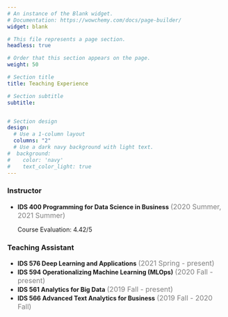 ```yaml
---
# An instance of the Blank widget.
# Documentation: https://wowchemy.com/docs/page-builder/
widget: blank

# This file represents a page section.
headless: true

# Order that this section appears on the page.
weight: 50

# Section title
title: Teaching Experience

# Section subtitle
subtitle:


# Section design
design:
  # Use a 1-column layout
  columns: "2"
  # Use a dark navy background with light text.
#  background:
#    color: 'navy'
#    text_color_light: true
---
```

### Instructor
- **IDS 400 Programming for Data Science in Business**  <font color=gray size=3>(2020 Summer, 2021 Summer)</font>

  Course Evaluation: 4.42/5

### Teaching Assistant
- **IDS 576 Deep Learning and Applications**  <font color=gray size=3>(2021 Spring - present)</font>
- **IDS 594 Operationalizing Machine Learning (MLOps)**  <font color=gray size=3>(2020 Fall - present)</font>
- **IDS 561 Analytics for Big Data**  <font color=gray size=3>(2019 Fall - present)</font>
- **IDS 566 Advanced Text Analytics for Business**  <font color=gray size=3>(2019 Fall - 2020 Fall)</font>
